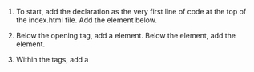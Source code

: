 1. To start, add the <!DOCTYPE html> declaration as the very first line of code at the top of the index.html file. Add the <html> element below.

2. Below the <html> opening tag, add a <head> element. Below the <head> element, add the <body> element.

3. Within the <head> tags, add a <title> element. Title the website “Everyday with Isa”.

4. Directly below the opening <body> tag, add an <h1> that says:

“An Insider’s Guide to NYFW”

Below that, add an <h2> that says:

“Getting Tickets & Picking the Shows”

Below that, add an <h2> that says:

“Dressing for the Shows”

5.  Here’s Isa’s first dispatch from Fashion Week! Let’s add a blog post. Between the <h1> and first <h2> tag, add a <p> tag that says:

“NYFW can be both amazingly fun & incredibly overwhelming, especially if you’ve never been. Luckily, I’m here to give you an insider’s guide and make your first show a pleasurable experience. By taking my tips and tricks, and following your gut, you’ll have an unforgettable experience!”

6.  Between the first and second <h2> tags, add another paragraph to the post using the <p> tag:

“If you’re lucky or connected you can get an invite, sans the price tag. But I wasn’t so lucky or connected my first 2 years so I’m here to help you out. First, plan out which shows are most important to you and make a schedule and this is a biggie: SET A BUDGET. If you’re worrying about blowing your cash the whole time you won’t have fun. Then check out prices, days, and times and prioritize the designers you want to see most. Lastly, purchase your tickets and get excited!”

7.  After the last <h2> tag, add a final paragraph that says:

“Always be true to your own sense of style, if you don’t you’ll be uncomfortable the whole time and it will show. Remember, NYFW is about expressing yourself and taking in what the designers have chosen to express through their new lines. Also it’s important to wear shoes you’ll be comfortable in all day. Obviously you want to look good, but you’ll be on your feet all day long, so be prepared.”

8.  Of course, this wouldn’t be a fashion blog without some images. Above each paragraph, add an <img> tag and set its src to be one of the following links:

https://content.codecademy.com/courses/learn-html/elements-and-structure/image-one.jpeg

to Clipboard

https://content.codecademy.com/courses/learn-html/elements-and-structure/image-two.jpeg

to Clipboard

https://content.codecademy.com/courses/learn-html/elements-and-structure/image-three.jpeg

to Clipboard

9.  Your first blog post is complete! Now let’s add an image of Isa, so her readers get to know her. Below the opening body tag, add an <img> tag with the following source:

https://content.codecademy.com/courses/learn-html/elements-and-structure/profile.jpg

to Clipboard

10. Below the <img> tag, add an <h3> that says “by Isabelle Rodriguez | 1 day ago”

11. Isa wants her readers to know that she’s written a lot more than one post. Let’s make a list of some related blog posts. Beneath the last paragraph, add a <h4> tag that says “Related Content”. Underneath that header tag, create an unordered list.

12. The unordered list should have the following four items:

“How To Style Boyfriend Jeans”
“When Print Is Too Much”
“The Overalls Trend”
“Fall’s It Color: Blush” 13.
Let’s get Isa’s blog connected to the rest of the web! In the first paragraph, turn ‘NYFW’ into a link and have it go to: https://en.wikipedia.org/wiki/New_York_Fashion_Week.

Make sure to include the target="\_blank" attribute so that it opens in a new page.

14. Isa wants to make sure that her friends can get in touch with her. At the bottom of your body, add a new <div> and set its id='contact'. Inside the <div>, create a new <p> tag and put the following contact information inside of it:

email: isa@fashionblog.com | phone: 917-555-1098 | address: 371 284th St, New York, NY, 10001

15. Inside the contact <div>, put <strong> opening and closing tags around “email”, “phone”, and “address”.

16. Let’s make the profile picture a link to the contact section of the webpage. Find the profile <img> tag, and surround it by opening and closing <a> tags. In the <a> tag, set href="#contact".

17. Congrats! You’ve got the beginnings of a solid fashion blog. Feel free to make modifications and practice your HTML by adding more content.
